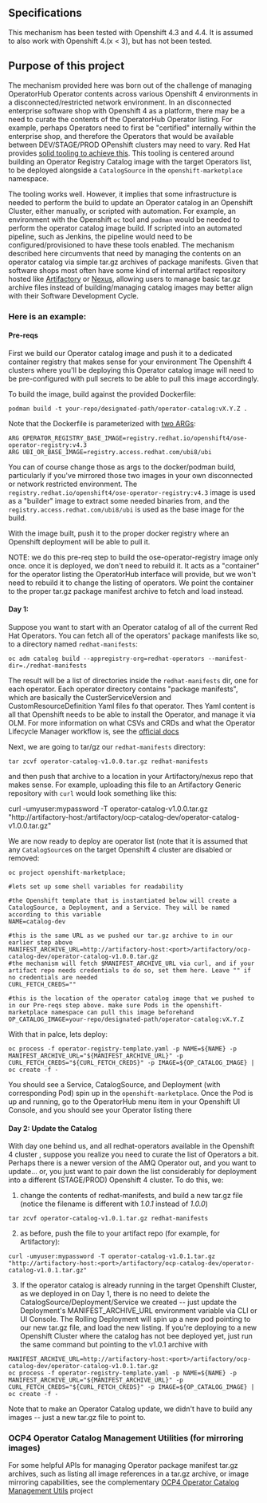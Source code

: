 
## Specifications

This mechanism has been tested with Openshift 4.3 and 4.4. It is assumed to also work with Openshift 4.(x < 3), but has not been tested.

## Purpose of this project

The mechanism provided here was born out of the challenge of managing OperatorHub Operator contents across various Openshift 4 environments in a disconnected/restricted network environment. In an disconnected enterprise software shop with Openshift 4 as a platform, there may be a need to curate the contents of the OperatorHub Operator listing. For example, perhaps Operators need to first be "certified" internally within the enterprise shop, and therefore the Operators that would be available between DEV/STAGE/PROD OPenshift clusters may need to vary. Red Hat provides [solid tooling to achieve this](https://docs.openshift.com/container-platform/4.3/operators/olm-restricted-networks.html). This tooling is  centered around building an Operator Registry Catalog image with the target Operators list, to be deployed alongside a `CatalogSource` in the `openshift-marketplace` namespace. 

The tooling works well. However, it implies that some infrastructure is needed to perform the build to update an Operator catalog in an Openshift Cluster, either manually, or scripted with automation. For example, an environment with the Openshift `oc` tool and `podman` would be needed to perform the operator catalog image build. If scripted into an automated pipeline, such as Jenkins, the pipeline would need to be configured/provisioned to have these tools enabled. The mechanism described here circumvents that need by managing the contents on an operator catalog via simple tar.gz archives of package manifests. Given that software shops most often have some kind of internal artifact repository hosted like [Artifactory](https://jfrog.com/artifactory/) or [Nexus](https://www.sonatype.com/product-nexus-repository), allowing users to manage basic tar.gz archive files instead of building/managing catalog images may better align with their Software Development Cycle. 



### Here is an example:

#### Pre-reqs
First we build our Operator catalog image and push it to a dedicated container registry that makes sense for your environment The Openshift 4 clusters where you'll be deploying this Operator catalog image will need to be pre-configured with pull secrets to be able to pull this image accordingly. 

To build the image, build against the provided Dockerfile:
```
podman build -t your-repo/designated-path/operator-catalog:vX.Y.Z . 
```
Note that the Dockerfile is parameterized with [two ARGs](https://github.com/ldojo/ocp4-operator-catalog-pipeline/blob/master/Dockerfile#L1):
```
ARG OPERATOR_REGISTRY_BASE_IMAGE=registry.redhat.io/openshift4/ose-operator-registry:v4.3
ARG UBI_OR_BASE_IMAGE=registry.access.redhat.com/ubi8/ubi
```
You can of course change those as args to the docker/podman build, particularly if you've mirrored those two images in your own disconnected or network restricted environment. The `registry.redhat.io/openshift4/ose-operator-registry:v4.3` image is used as a "builder" image to extract some needed binaries from, and the `registry.access.redhat.com/ubi8/ubi` is used as the base image for the build.

With the image built, push it to the proper docker registry where an Openshift deployment will be able to pull it. 

NOTE: we do this pre-req step to build the ose-operator-registry image only once. once it is deployed, we don't need to rebuild it. It acts as a "container" for the operator listing the OperatorHub interface will provide, but we won't need to rebuild it to change the listing of operators. We point the container to the proper tar.gz package manifest archive to fetch and load instead. 

#### Day 1: 

Suppose you want to start with an Operator catalog of all of the current Red Hat Operators. You can fetch all of the operators' package manifests like so, to a directory named `redhat-manifests`:
```
oc adm catalog build --appregistry-org=redhat-operators --manifest-dir=./redhat-manifests
```

The result will be a list of directories inside the `redhat-manifests` dir, one for each operator. Each operator directory contains "package manifests", which are basically the CusterServiceVersion and CustomResourceDefinition Yaml files fo that operator. Thes Yaml content is all that Openshift needs to be able to install the Operator, and manage it via OLM. For more information on what CSVs and CRDs and what the Operator Lifecycle Manager workflow is, see the [official docs](https://docs.openshift.com/container-platform/4.3/operators/understanding_olm/olm-understanding-olm.html)

Next, we are going to tar/gz our `redhat-manifests` directory:
```
tar zcvf operator-catalog-v1.0.0.tar.gz redhat-manifests
```

and then push that archive to a location in your Artifactory/nexus repo that makes sense. For example, uploading this file to an Artifactory Generic repository with `curl` would look something like this:

curl -umyuser:mypassword -T operator-catalog-v1.0.0.tar.gz "http://artifactory-host:<port>/artifactory/ocp-catalog-dev/operator-catalog-v1.0.0.tar.gz"

We are now ready to deploy are operator list (note that it is assumed that any `CatalogSource`s on the target Openshift 4 cluster are disabled or removed:

```
oc project openshift-marketplace;

#lets set up some shell variables for readability

#the Openshift template that is instantiated below will create a CatalogSource, a Deployment, and a Service. They will be named according to this variable
NAME=catalog-dev

#this is the same URL as we pushed our tar.gz archive to in our earlier step above
MANIFEST_ARCHIVE_URL=http://artifactory-host:<port>/artifactory/ocp-catalog-dev/operator-catalog-v1.0.0.tar.gz
#the mechanism will fetch $MANIFEST_ARCHIVE_URL via curl, and if your artifact repo needs credentials to do so, set them here. Leave "" if no credentials are needed
CURL_FETCH_CREDS=""

#this is the location of the operator catalog image that we pushed to in our Pre-reqs step above. make sure Pods in the openshift-marketplace namespace can pull this image beforehand
OP_CATALOG_IMAGE=your-repo/designated-path/operator-catalog:vX.Y.Z
```

With that in palce, lets deploy:
```
oc process -f operator-registry-template.yaml -p NAME=${NAME} -p MANIFEST_ARCHIVE_URL="${MANIFEST_ARCHIVE_URL}" -p CURL_FETCH_CREDS="${CURL_FETCH_CREDS}" -p IMAGE=${OP_CATALOG_IMAGE} | oc create -f -
```

You should see a Service, CatalogSource, and Deployment (with corresponding Pod) spin up in the `openshift-marketplace`. 
Once the Pod is up and running, go to the OperatorHub menu item in your Openshift UI Console, and you should see your Operator listing there


#### Day 2: Update the Catalog

With day one behind us, and all redhat-operators available in the Openshift 4 cluster , suppose you realize you need to curate the list of Operators a bit. Perhaps there is a newer version of the AMQ Operator out, and you want to update... or, you just want to pair down the list considerably for deployment into a different (STAGE/PROD) Openshift 4 cluster. To do this, we:
1. change the contents of redhat-manifests, and build a new tar.gz file (notice the filename is different with *1.0.1* instead of *1.0.0*)
```
tar zcvf operator-catalog-v1.0.1.tar.gz redhat-manifests
```

2. as before, push the file to your artifact repo (for example, for Artifactory):
```
curl -umyuser:mypassword -T operator-catalog-v1.0.1.tar.gz "http://artifactory-host:<port>/artifactory/ocp-catalog-dev/operator-catalog-v1.0.1.tar.gz"
```

3. If the operator catalog is already running in the target Openshift Cluster, as we deployed in on Day 1, there is no need to delete the CatalogSource/Deployment/Service we created -- just update the Deployment's MANIFEST_ARCHIVE_URL environment variable via CLI or UI Console. The Rolling Deployment will spin up a new pod pointing to our new tar.gz file, and load the new listing. If you're deploying to a new Openshift Cluster where the catalog has not bee deployed yet, just run the same command but pointing to the v1.0.1 archive with 
```
MANIFEST_ARCHIVE_URL=http://artifactory-host:<port>/artifactory/ocp-catalog-dev/operator-catalog-v1.0.1.tar.gz
oc process -f operator-registry-template.yaml -p NAME=${NAME} -p MANIFEST_ARCHIVE_URL="${MANIFEST_ARCHIVE_URL}" -p CURL_FETCH_CREDS="${CURL_FETCH_CREDS}" -p IMAGE=${OP_CATALOG_IMAGE} | oc create -f -
```

Note that to make an Operator Catalog update, we didn't have to build any images -- just a new tar.gz file to point to. 

### OCP4 Operator Catalog Management Utilities (for mirroring images)
For some helpful APIs for managing Operator package manifest tar.gz archives, such as listing all image references in a tar.gz archive, or image mirroring capabilities, see the complementary [OCP4 Operator Catalog Management Utils](https://github.com/ldojo/ocp4-operator-catalog-management-utils) project
